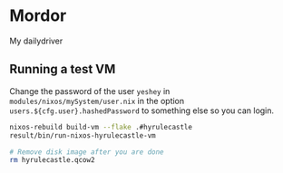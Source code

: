 # Mordor

My dailydriver

## Running a test VM

Change the password of the user `yeshey` in `modules/nixos/mySystem/user.nix` in the option `users.${cfg.user}.hashedPassword` to something else so you can login.

```bash
nixos-rebuild build-vm --flake .#hyrulecastle
result/bin/run-nixos-hyrulecastle-vm

# Remove disk image after you are done
rm hyrulecastle.qcow2
```
